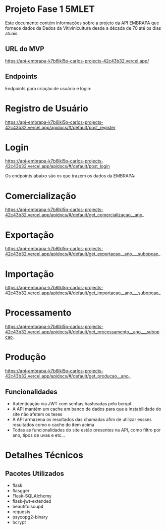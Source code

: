 # Projeto Fase 1 5MLET
Este documento contém informações sobre a projeto da API EMBRAPA que fornece dados da Dados da Vitivinicultura desde a década de 70 até os dias atuais

## URL do MVP
https://api-embrapa-k7b6lkl5p-carlos-projects-42c43b32.vercel.app/


## Endpoints


Endpoints para criação de usuário e login:

# Registro de Usuário
https://api-embrapa-k7b6lkl5p-carlos-projects-42c43b32.vercel.app/apidocs/#/default/post_register

# Login
https://api-embrapa-k7b6lkl5p-carlos-projects-42c43b32.vercel.app/apidocs/#/default/post_login


Os endpoints abaixo são os que trazem os dados da EMBRAPA:

# Comercialização
https://api-embrapa-k7b6lkl5p-carlos-projects-42c43b32.vercel.app/apidocs/#/default/get_comercializacao__ano_

# Exportação
https://api-embrapa-k7b6lkl5p-carlos-projects-42c43b32.vercel.app/apidocs/#/default/get_exportacao__ano___subopcao_

# Importação
https://api-embrapa-k7b6lkl5p-carlos-projects-42c43b32.vercel.app/apidocs/#/default/get_importacao__ano___subopcao_

# Processamento
https://api-embrapa-k7b6lkl5p-carlos-projects-42c43b32.vercel.app/apidocs/#/default/get_processamento__ano___subopcao_

# Produção
https://api-embrapa-k7b6lkl5p-carlos-projects-42c43b32.vercel.app/apidocs/#/default/get_producao__ano_


## Funcionalidades
- Autenticação via JWT com senhas hasheadas pelo bcrypt
- A API mantém um cache em banco de dados para que a instabilidade do site não afetem os teses
- A API armazena os resultados das chamadas afim de utilizar essses resultados como o cache do ítem acima
- Todas as funcionalidades do site estão presentes na API, como filtro por ano, tipos de uvas e etc...

# Detalhes Técnicos

## Pacotes Utilizados
- flask
- flasgger
- Flask-SQLAlchemy
- flask-jwt-extended
- beautifulsoup4
- requests
- psycopg2-binary
- bcrypt
